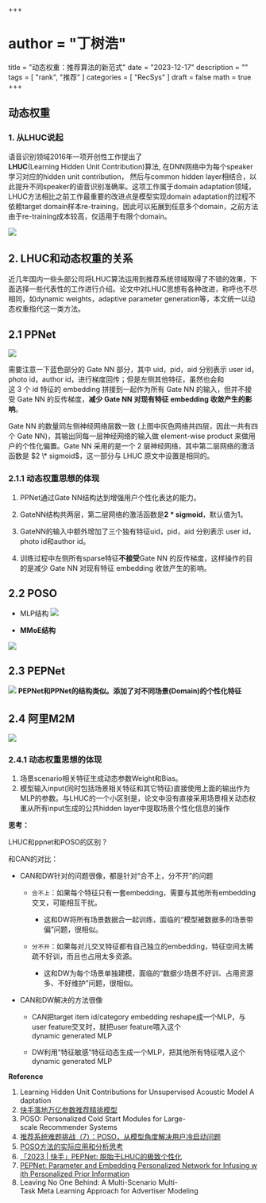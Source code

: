 +++
# author = "丁树浩"
title = "动态权重：推荐算法的新范式"
date = "2023-12-17"
description = ""
tags = [
  "rank",
  "推荐"
]
categories = [
  "RecSys"
]
draft = false
math = true
+++

## 动态权重

### 1. 从LHUC说起

语音识别领域2016年一项开创性工作提出了**LHUC**(Learning Hidden Unit Contribution)算法, 在DNN网络中为每个speaker学习对应的hidden unit contribution， 然后与common hidden layer相结合，以此提升不同speaker的语音识别准确率。这项工作属于domain adaptation领域，LHUC方法相比之前工作最重要的改进点是模型实现domain adaptation的过程不依赖target domain样本re-training，因此可以拓展到任意多个domain，之前方法由于re-training成本较高，仅适用于有限个domain。

![](https://markdown-1258220306.cos.ap-shenzhen-fsi.myqcloud.com/img/dw1.png)

## 2. LHUC和动态权重的关系

近几年国内一些头部公司将LHUC算法运用到推荐系统领域取得了不错的效果，下面选择一些代表性的工作进行介绍。论文中对LHUC思想有各种改进，称呼也不尽相同，如dynamic weights，adaptive parameter generation等，本文统一以动态权重指代这一类方法。

## 2.1 PPNet

![](https://markdown-1258220306.cos.ap-shenzhen-fsi.myqcloud.com/img/dw2.png)

需要注意一下蓝色部分的 Gate NN 部分，其中 uid，pid，aid 分别表示 user id，photo id，author id，进行梯度回传；但是左侧其他特征，虽然也会和这 3 个 id 特征的 embedding 拼接到一起作为所有 Gate NN 的输入，但并不接受 Gate NN 的反传梯度，**减少 Gate NN 对现有特征 embedding 收敛产生的影响**。

Gate NN 的数量同左侧神经网络层数一致 (上图中灰色网络共四层，因此一共有四个 Gate NN)，其输出同每一层神经网络的输入做 element-wise product 来做用户的个性化偏置。Gate NN 采用的是一个 2 层神经网络，其中第二层网络的激活函数是 $2 \* sigmoid$，这一部分与 LHUC 原文中设置是相同的。

### 2.1.1 动态权重思想的体现

1.  PPNet通过Gate NN结构达到增强用户个性化表达的能力。
    
2.  GateNN结构共两层，第二层网络的激活函数是**2 \* sigmoid**，默认值为1。
    
3.  GateNN的输入中额外增加了三个独有特征uid，pid，aid 分别表示 user id，photo id和author id。
    
4.  训练过程中左侧所有sparse特征**不接受**Gate NN 的反传梯度，这样操作的目的是减少 Gate NN 对现有特征 embedding 收敛产生的影响。
    

## 2.2 POSO

- MLP结构
![](https://markdown-1258220306.cos.ap-shenzhen-fsi.myqcloud.com/img/dw3.png)


- **MMoE结构**
    
![](https://markdown-1258220306.cos.ap-shenzhen-fsi.myqcloud.com/img/dw4.png)

## 2.3 PEPNet

![](https://markdown-1258220306.cos.ap-shenzhen-fsi.myqcloud.com/img/dw5.png)
**PEPNet和PPNet的结构类似。添加了对不同场景(Domain)的个性化特征**


## 2.4 阿里M2M

![](https://markdown-1258220306.cos.ap-shenzhen-fsi.myqcloud.com/img/dw6.png)

### 2.4.1 动态权重思想的体现

1. 场景scenario相关特征生成动态参数Weight和Bias。 
2. 模型输入input(同时包括场景相关特征和其它特征)直接使用上面的输出作为MLP的参数。与LHUC的一个小区别是，论文中没有直接采用场景相关动态权重从所有input生成的公共hidden layer中提取场景个性化信息的操作
    

**思考：**

LHUC和ppnet和POSO的区别？

和CAN的对比：

- CAN和DW针对的问题很像，都是针对“合不上，分不开”的问题
    
  - `合不上`：如果每个特征只有一套embedding，需要与其他所有embedding交叉，可能相互干扰。
        
    - 这和DW将所有场景数据合一起训练，面临的“模型被数据多的场景带偏”问题，很相似。
            
  - `分不开`：如果每对儿交叉特征都有自己独立的embedding，特征空间太稀疏不好训，而且也占用太多资源。
        
    - 这和DW为每个场景单独建模，面临的“数据少场景不好训、占用资源多、不好维护”问题，很相似。
            
- CAN和DW解决的方法很像
    
  - CAN把target item id/category embedding reshape成一个MLP，与user feature交叉时，就把user feature喂入这个dynamic generated MLP
        
  - DW利用“特征敏感”特征动态生成一个MLP，把其他所有特征喂入这个dynamic generated MLP
        

**Reference**

1. Learning Hidden Unit Contributions for Unsupervised Acoustic Model Adaptation 
2. [快手落地万亿参数推荐精排模型](https://www.51cto.com/article/644214.html)
3. POSO: Personalized Cold Start Modules for Large-scale Recommender Systems
4. [推荐系统难题挑战（7）：POSO，从模型角度解决用户冷启动问题](https://zhuanlan.zhihu.com/p/472726462)
5. [POSO方法的实际应用和分析思考](https://zhuanlan.zhihu.com/p/536499073)
6. [「2023 | 快手」PEPNet: 脱胎于LHUC的极致个性化](https://zhuanlan.zhihu.com/p/617478217)
7. [PEPNet: Parameter and Embedding Personalized Network for Infusing with Personalized Prior Information](https://link.zhihu.com/?target=https%3A//arxiv.org/pdf/2302.01115.pdf)
8. Leaving No One Behind: A Multi-Scenario Multi-Task Meta Learning Approach for Advertiser Modeling